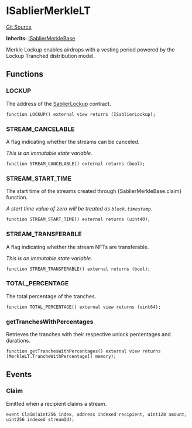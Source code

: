 # ISablierMerkleLT

[Git Source](https://github.com/sablier-labs/airdrops/blob/f9a358c0a5bccfec77601d4490ef9117e0488068/src/interfaces/ISablierMerkleLT.sol)

**Inherits:** [ISablierMerkleBase](/docs/reference/airdrops/contracts/interfaces/interface.ISablierMerkleBase.md)

Merkle Lockup enables airdrops with a vesting period powered by the Lockup Tranched distribution model.

## Functions

### LOCKUP

The address of the [SablierLockup](/reference/lockup/contracts/contract.SablierLockup.md) contract.

```solidity
function LOCKUP() external view returns (ISablierLockup);
```

### STREAM_CANCELABLE

A flag indicating whether the streams can be canceled.

_This is an immutable state variable._

```solidity
function STREAM_CANCELABLE() external returns (bool);
```

### STREAM_START_TIME

The start time of the streams created through {SablierMerkleBase.claim} function.

_A start time value of zero will be treated as `block.timestamp`._

```solidity
function STREAM_START_TIME() external returns (uint40);
```

### STREAM_TRANSFERABLE

A flag indicating whether the stream NFTs are transferable.

_This is an immutable state variable._

```solidity
function STREAM_TRANSFERABLE() external returns (bool);
```

### TOTAL_PERCENTAGE

The total percentage of the tranches.

```solidity
function TOTAL_PERCENTAGE() external view returns (uint64);
```

### getTranchesWithPercentages

Retrieves the tranches with their respective unlock percentages and durations.

```solidity
function getTranchesWithPercentages() external view returns (MerkleLT.TrancheWithPercentage[] memory);
```

## Events

### Claim

Emitted when a recipient claims a stream.

```solidity
event Claim(uint256 index, address indexed recipient, uint128 amount, uint256 indexed streamId);
```
